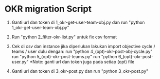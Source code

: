 # OKR migration Script

1. Ganti url dan token di 1_okr-get-user-team-obj.py dan run "python 1_okr-get-user-team-obj.py"

2. Run "python 2_filter-okr-list.py" untuk fix csv format

3. Cek di csv dan instance jika diperlukan lakukan import objective cycle / teams / user dulu dengan:
	run "python 4_(opt)-okr-post-obj-cycle.py"
	run "python 5_(opt)-okr-post-teams.py"
	run "python 6_(opt)-okr-post-user.py"
*Note: ganti url dan token juga pada setiap (opt) file

4. Ganti url dan token di 3_okr-post.py dan run "python 3_okr-post.py"